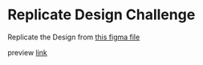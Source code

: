 # Replicate Design Challenge

Replicate the Design from [this figma file](https://www.figma.com/file/dKBDuMfaEJHg7UExM8QSBj/Untitled?node-id=0%3A1)


preview [link](https://t0ny86.github.io/css_challenge/)  
